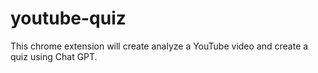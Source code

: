 # youtube-quiz
This chrome extension will create analyze a YouTube video and create a quiz using Chat GPT.
